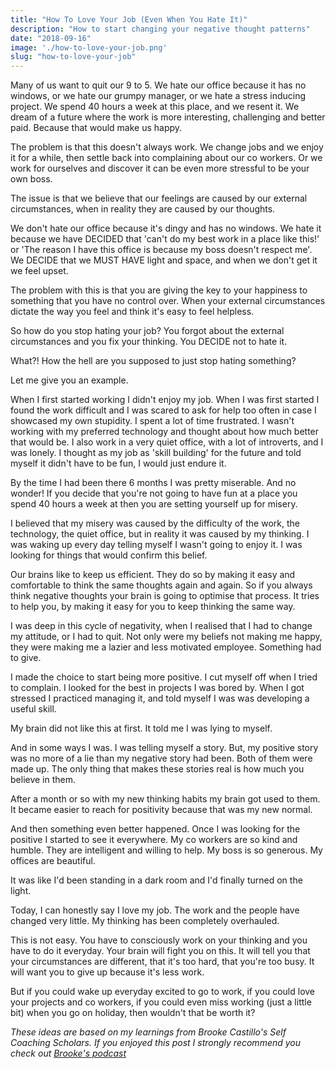 ```yaml
---
title: "How To Love Your Job (Even When You Hate It)"
description: "How to start changing your negative thought patterns"
date: "2018-09-16"
image: './how-to-love-your-job.png'
slug: "how-to-love-your-job"
---
```


Many of us want to quit our 9 to 5. We hate our office because it has no windows, or we hate our grumpy manager, or we hate a stress inducing project. We spend 40 hours a week at this place, and we resent it. We dream of a future where the work is more interesting, challenging and better paid. Because that would make us happy.

The problem is that this doesn't always work. We change jobs and we enjoy it for a while, then settle back into complaining about our co workers. Or we work for ourselves and discover it can be even more stressful to be your own boss.

The issue is that we believe that our feelings are caused by our external circumstances, when in reality they are caused by our thoughts.

We don't hate our office because it's dingy and has no windows. We hate it because we have DECIDED that 'can't do my best work in a place like this!' or 'The reason I have this office is because my boss doesn't respect me'. We DECIDE that we MUST HAVE light and space, and when we don't get it we feel upset.

The problem with this is that you are giving the key to your happiness to something that you have no control over. When your external circumstances dictate the way you feel and think it's easy to feel helpless.

So how do you stop hating your job? You forgot about the external circumstances and you fix your thinking. You DECIDE not to hate it.

What?! How the hell are you supposed to just stop hating something?

Let me give you an example.

When I first started working I didn't enjoy my job. When I was first started I found the work difficult and I was scared to ask for help too often in case I showcased my own stupidity. I spent a lot of time frustrated. I wasn't working with my preferred technology and thought about how much better that would be. I also work in a very quiet office, with a lot of introverts, and I was lonely. I thought as my job as 'skill building' for the future and told myself it didn't have to be fun, I would just endure it.

By the time I had been there 6 months I was pretty miserable. And no wonder! If you decide that you're not going to have fun at a place you spend 40 hours a week at then you are setting yourself up for misery.

I believed that my misery was caused by the difficulty of the work, the technology, the quiet office, but in reality it was caused by my thinking. I was waking up every day telling myself I wasn't going to enjoy it. I was looking for things that would confirm this belief.

Our brains like to keep us efficient. They do so by making it easy and comfortable to think the same thoughts again and again. So if you always think negative thoughts your brain is going to optimise that process. It tries to help you, by making it easy for you to keep thinking the same way.

I was deep in this cycle of negativity, when I realised that I had to change my attitude, or I had to quit. Not only were my beliefs not making me happy, they were making me a lazier and less motivated employee. Something had to give.

I made the choice to start being more positive. I cut myself off when I tried to complain. I looked for the best in projects I was bored by. When I got stressed I practiced managing it, and told myself I was was developing a useful skill.

My brain did not like this at first. It told me I was lying to myself.

And in some ways I was. I was telling myself a story. But, my positive story was no more of a lie than my negative story had been. Both of them were made up. The only thing that makes these stories real is how much you believe in them.

After a month or so with my new thinking habits my brain got used to them. It became easier to reach for positivity because that was my new normal.

And then something even better happened. Once I was looking for the positive I started to see it everywhere. My co workers are so kind and humble. They are intelligent and willing to help. My boss is so generous. My offices are beautiful.

It was like I'd been standing in a dark room and I'd finally turned on the light.

Today, I can honestly say I love my job. The work and the people have changed very little. My thinking has been completely overhauled.

This is not easy. You have to consciously work on your thinking and you have to do it everyday. Your brain will fight you on this. It will tell you that your circumstances are different, that it's too hard, that you're too busy. It will want you to give up because it's less work.

But if you could wake up everyday excited to go to work, if you could love your projects and co workers, if you could even miss working (just a little bit) when you go on holiday, then wouldn't that be worth it?

<i>These ideas are based on my learnings from Brooke Castillo's Self Coaching Scholars. If you enjoyed this post I strongly recommend you check out <a href='https://thelifecoachschool.com/podcasts'>Brooke's podcast</a></i>
